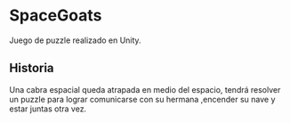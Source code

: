 # SpaceGoats

Juego de puzzle realizado en Unity.

## Historia

Una cabra espacial queda atrapada en medio del espacio, tendrá resolver un puzzle para lograr comunicarse con su hermana ,encender su nave y  estar juntas otra vez.
